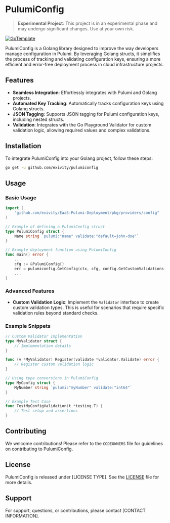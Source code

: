 # PulumiConfig

> **Experimental Project**: This project is in an experimental phase and may undergo significant changes. Use at your own risk.

[![GoTemplate](https://img.shields.io/badge/go/template-black?logo=go)](https://github.com/SchwarzIT/go-template)

PulumiConfig is a Golang library designed to improve the way developers manage configuration in Pulumi. By leveraging Golang structs, it simplifies the process of tracking and validating configuration keys, ensuring a more efficient and error-free deployment process in cloud infrastructure projects.

## Features

- **Seamless Integration**: Effortlessly integrates with Pulumi and Golang projects.
- **Automated Key Tracking**: Automatically tracks configuration keys using Golang structs.
- **JSON Tagging**: Supports JSON tagging for Pulumi configuration keys, including nested structs.
- **Validation**: Integrates with the Go Playground Validator for custom validation logic, allowing required values and complex validations.

## Installation

To integrate PulumiConfig into your Golang project, follow these steps:

```bash
go get -u github.com/exivity/pulumiconfig
```

## Usage

### Basic Usage

```go
import (
    "github.com/exivity/EaaS-Pulumi-Deployment/pkg/providers/config"
)

// Example of defining a PulumiConfig struct
type PulumiConfig struct {
    Name string `pulumi:"name" validate:"default=john-doe"`
}

// Example deployment function using PulumiConfig
func main() error {
    ...
    cfg := &PulumiConfig{}
    err = pulumiconfig.GetConfig(ctx, cfg, config.GetCustomValidations(ctx)...)
    ...
}
```

### Advanced Features

- **Custom Validation Logic**: Implement the `Validator` interface to create custom validation types. This is useful for scenarios that require specific validation rules beyond standard checks.

### Example Snippets

```go
// Custom Validator Implementation
type MyValidator struct {
    // Implementation details
}

func (v *MyValidator) Register(validate *validator.Validate) error {
    // Register custom validation logic
}

// Using type conversions in PulumiConfig
type MyConfig struct {
    MyNumber string `pulumi:"myNumber" validate:"int64"`
}
```

```go
// Example Test Case
func TestMyConfigValidation(t *testing.T) {
    // Test setup and assertions
}
```

## Contributing

We welcome contributions! Please refer to the `CODEOWNERS` file for guidelines on contributing to PulumiConfig.

## License

PulumiConfig is released under [LICENSE TYPE]. See the [LICENSE](./LICENSE) file for more details.

## Support

For support, questions, or contributions, please contact [CONTACT INFORMATION].
